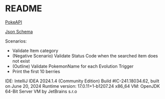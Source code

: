 # README

[PokeAPI](https://pokeapi.co/docs/v2?authuser=0#items-section) 

[Json Schema](https://www.jsonschema2pojo.org/)

Scenarios:
* Validate Item category
* (Negative Scenario) Validate Status Code when the searched item does not exist
* (Outline) Validate PokemonName for each Evolution Trigger
* Print the first 10 berries

IDE: IntelliJ IDEA 2024.1.4 (Community Edition)
Build #IC-241.18034.62, built on June 20, 2024
Runtime version: 17.0.11+1-b1207.24 x86_64
VM: OpenJDK 64-Bit Server VM by JetBrains s.r.o
